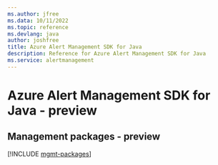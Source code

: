 ```yaml
---
ms.author: jfree
ms.data: 10/11/2022
ms.topic: reference
ms.devlang: java
author: joshfree
title: Azure Alert Management SDK for Java
description: Reference for Azure Alert Management SDK for Java
ms.service: alertmanagement
---
```

# Azure Alert Management SDK for Java - preview

## Management packages - preview
[!INCLUDE [mgmt-packages](alert-management-mgmt-index.md)]